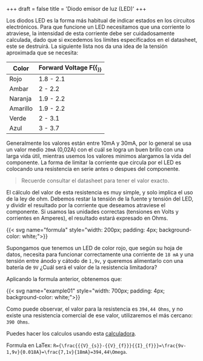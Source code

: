 +++
draft = false
title = 'Diodo emisor de luz (LED)'
+++

Los diodos LED es la forma más habitual de indicar estados en los circuitos electrónicos. Para que funcione un LED necesitamos que una corriente lo atraviese, la intensidad de esta corriente debe ser cuidadosamente calculada, dado que si excedemos los límites especificados en el datasheet, este se destruirá. La siguiente lista nos da una idea de la tensión aproximada que se necesita:

| Color    | Forward Voltage F{{<sub f>}} |
|----------|------------------------------|
| Rojo     | 1.8 - 2.1                    |
| Ambar    | 2   - 2.2                    |
| Naranja  | 1.9 - 2.2                    |
| Amarillo | 1.9 - 2.2                    |
| Verde    | 2   - 3.1                    |
| Azul     | 3   - 3.7                    |

Generalmente los valores están entre 10mA y 30mA, por lo general se usa un valor medio `20mA` (0,02A) con el cuál se logra un buen brillo con una larga vida útil, mientras usemos los valores minimos alargamos la vida del componente. La forma de limitar la corriente que circula por el LED es colocando una resistencia en serie antes o despues del componente.

> Recuerde consultar el datasheet para tener el valor exacto.

El cálculo del valor de esta resistencia es muy simple, y solo implica el uso de la ley de ohm. Debemos restar la tensión de la fuente y tensión del LED, y dividir el resultado por la corriente que deseamos atraviese el componente. Si usamos las unidades correctas (tensiones en Volts y corrientes en Amperes), el resultado estará expresado en Ohms.

{{< svg name="formula" style="width: 200px; padding: 4px; background-color: white;">}}

<!-- Supongamos una tensión de alimentación de 5v y un diodo led de color naranja que va a 2v y tiene un consumo de 20mA por lo tanto en la resistencia caerán `5-2v=3v`. -->

Supongamos que tenemos un LED de color rojo, que según su hoja de datos, necesita para funcionar correctamente una corriente de `18 mA` y una tensión entre ánodo y cátodo de `1,9v`, y queremos alimentarlo con una batería de `9V` ¿Cuál será el valor de la resistencia limitadora?

Aplicando la formula anterior, obtenemos que:

{{< svg name="example01" style="width: 700px; padding: 4px; background-color: white;">}}

Como puede observar, el valor para la resistencia es `394,44 Ohms`, y no existe una resistencia comercial de ese valor, utilizaremos el más cercano: `390 Ohms`.

Puedes hacer los calculos usando esta [calculadora](https://www.digikey.es/en/resources/conversion-calculators/conversion-calculator-led-series-resistor).

Formula en LaTex: `R={\frac{{{V}_{s}}-{{V}_{f}}}{{I}_{f}}}=\frac{9v-1,9v}{0.018A}=\frac{7,1v}{18mA}=394,44\Omega`.

